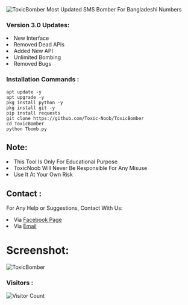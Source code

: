 <img src="https://a.top4top.io/p_23181ith60.jpg" alt="ToxicBomber">
Most Updated SMS Bomber For Bangladeshi Numbers

### Version 3.0 Updates:
<li>New Interface</li>
<li>Removed Dead APIs</li>
<li>Added New API</li>
<li>Unlimited Bombing</li>
<li>Removed Bugs</li>

### Installation Commands :
``` shell script
apt update -y
apt upgrade -y
pkg install python -y
pkg install git -y
pip install requests
git clone https://github.com/Toxic-Noob/ToxicBomber
cd ToxicBomber
python Tbomb.py
```

## Note:
<li>This Tool Is Only For Educational Purpose</li>
<li>ToxicNoob Will Never Be Responsible For Any Misuse</li>
<li>Use It At Your Own Risk</li>

## Contact :
For Any Help or Suggestions, Contact With Us:
<li> Via <a href="https://facebook.com/ToxicNoobOfficial">Facebook Page</a>
<li> Via <a href="mailto: ContactWithToxicNoob@gmail.com">Email</a>


# Screenshot:
<img src="https://i.top4top.io/p_22293x3cy0.jpg" alt="ToxicBomber">

### Visitors :

![Visitor Count](https://profile-counter.glitch.me/Toxic-Noob/count.svg)
